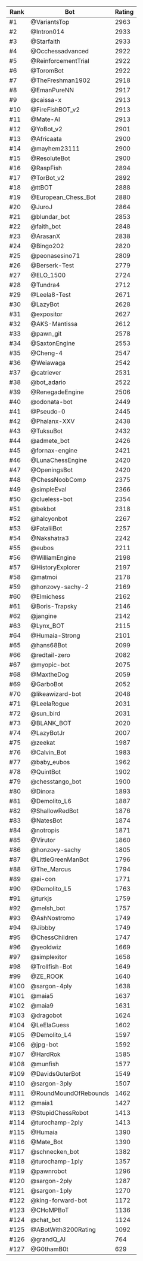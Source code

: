 Rank|Bot|Rating
---|---|---
#1|@VariantsTop|2963
#2|@Intron014|2933
#3|@Starfaith|2933
#4|@Occhessadvanced|2922
#5|@ReinforcementTrial|2922
#6|@ToromBot|2922
#7|@TheFreshman1902|2918
#8|@EmanPureNN|2917
#9|@caissa-x|2913
#10|@FireFishBOT_v2|2913
#11|@Mate-AI|2913
#12|@YoBot_v2|2901
#13|@Africaata|2900
#14|@mayhem23111|2900
#15|@ResoluteBot|2900
#16|@RaspFish|2894
#17|@TorBot_v2|2892
#18|@ttBOT|2888
#19|@European_Chess_Bot|2880
#20|@JuroJ|2864
#21|@blundar_bot|2853
#22|@faith_bot|2848
#23|@ArasanX|2838
#24|@Bingo202|2820
#25|@peonasesino71|2809
#26|@Berserk-Test|2779
#27|@ELO_1500|2724
#28|@Tundra4|2712
#29|@Leela8-Test|2671
#30|@LazyBot|2628
#31|@expositor|2627
#32|@AKS-Mantissa|2612
#33|@pawn_git|2578
#34|@SaxtonEngine|2553
#35|@Cheng-4|2547
#36|@Weiawaga|2542
#37|@catriever|2531
#38|@bot_adario|2522
#39|@RenegadeEngine|2506
#40|@odonata-bot|2449
#41|@Pseudo-0|2445
#42|@Phalanx-XXV|2438
#43|@TuksuBot|2432
#44|@admete_bot|2426
#45|@fornax-engine|2421
#46|@LunaChessEngine|2420
#47|@OpeningsBot|2420
#48|@ChessNoobComp|2375
#49|@simpleEval|2366
#50|@clueless-bot|2354
#51|@bekbot|2318
#52|@halcyonbot|2267
#53|@FataliiBot|2257
#54|@Nakshatra3|2242
#55|@eubos|2211
#56|@WilliamEngine|2198
#57|@HistoryExplorer|2197
#58|@matmoi|2178
#59|@honzovy-sachy-2|2169
#60|@Elmichess|2162
#61|@Boris-Trapsky|2146
#62|@jangine|2142
#63|@Lynx_BOT|2115
#64|@Humaia-Strong|2101
#65|@hans68Bot|2099
#66|@redtail-zero|2082
#67|@myopic-bot|2075
#68|@MaxtheDog|2059
#69|@GarboBot|2052
#70|@likeawizard-bot|2048
#71|@LeelaRogue|2031
#72|@sun_bird|2031
#73|@BLANK_BOT|2020
#74|@LazyBotJr|2007
#75|@zeekat|1987
#76|@Calvin_Bot|1983
#77|@baby_eubos|1962
#78|@QuintBot|1902
#79|@chesstango_bot|1900
#80|@Dinora|1893
#81|@Demolito_L6|1887
#82|@ShallowRedBot|1876
#83|@NatesBot|1874
#84|@notropis|1871
#85|@Virutor|1860
#86|@honzovy-sachy|1805
#87|@LittleGreenManBot|1796
#88|@The_Marcus|1794
#89|@ai-con|1771
#90|@Demolito_L5|1763
#91|@turkjs|1759
#92|@melsh_bot|1757
#93|@AshNostromo|1749
#94|@Jibbby|1749
#95|@ChessChildren|1747
#96|@yeoldwiz|1669
#97|@simplexitor|1658
#98|@Trollfish-Bot|1649
#99|@ZE_ROOK|1640
#100|@sargon-4ply|1638
#101|@maia5|1637
#102|@maia9|1631
#103|@dragobot|1624
#104|@LeElaGuess|1602
#105|@Demolito_L4|1597
#106|@jpg-bot|1592
#107|@HardRok|1585
#108|@munfish|1577
#109|@DavidsGuterBot|1549
#110|@sargon-3ply|1507
#111|@RoundMoundOfRebounds|1462
#112|@maia1|1427
#113|@StupidChessRobot|1413
#114|@turochamp-2ply|1413
#115|@Humaia|1390
#116|@Mate_Bot|1390
#117|@schnecken_bot|1382
#118|@turochamp-1ply|1357
#119|@pawnrobot|1296
#120|@sargon-2ply|1287
#121|@sargon-1ply|1270
#122|@king-forward-bot|1172
#123|@CHoMPBoT|1136
#124|@chat_bot|1124
#125|@ABotWith3200Rating|1092
#126|@grandQ_AI|764
#127|@G0thamB0t|629
